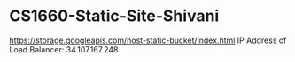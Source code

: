 # CS1660-Static-Site-Shivani
https://storage.googleapis.com/host-static-bucket/index.html
IP Address of Load Balancer: 34.107.167.248
